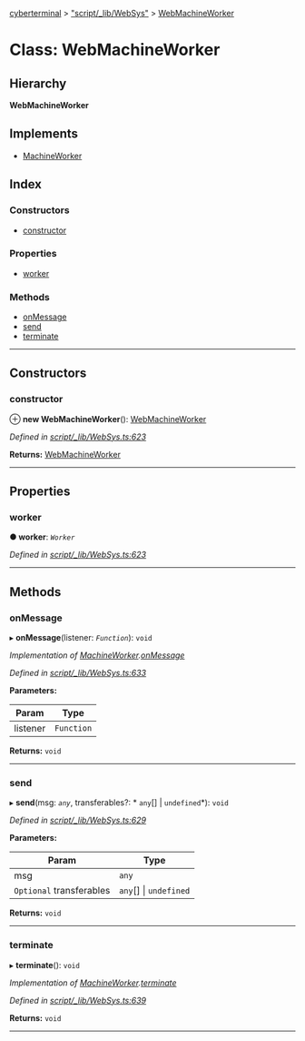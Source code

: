 [cyberterminal](../README.md) > ["script/_lib/WebSys"](../modules/_script__lib_websys_.md) > [WebMachineWorker](../classes/_script__lib_websys_.webmachineworker.md)

# Class: WebMachineWorker

## Hierarchy

**WebMachineWorker**

## Implements

* [MachineWorker](../interfaces/_script__lib_machineworker_.machineworker.md)

## Index

### Constructors

* [constructor](_script__lib_websys_.webmachineworker.md#constructor)

### Properties

* [worker](_script__lib_websys_.webmachineworker.md#worker)

### Methods

* [onMessage](_script__lib_websys_.webmachineworker.md#onmessage)
* [send](_script__lib_websys_.webmachineworker.md#send)
* [terminate](_script__lib_websys_.webmachineworker.md#terminate)

---

## Constructors

<a id="constructor"></a>

###  constructor

⊕ **new WebMachineWorker**(): [WebMachineWorker](_script__lib_websys_.webmachineworker.md)

*Defined in [script/_lib/WebSys.ts:623](https://github.com/FantasyInternet/cyberterminal/blob/HEAD/src/script/_lib/WebSys.ts#L623)*

**Returns:** [WebMachineWorker](_script__lib_websys_.webmachineworker.md)

___

## Properties

<a id="worker"></a>

###  worker

**● worker**: *`Worker`*

*Defined in [script/_lib/WebSys.ts:623](https://github.com/FantasyInternet/cyberterminal/blob/HEAD/src/script/_lib/WebSys.ts#L623)*

___

## Methods

<a id="onmessage"></a>

###  onMessage

▸ **onMessage**(listener: *`Function`*): `void`

*Implementation of [MachineWorker](../interfaces/_script__lib_machineworker_.machineworker.md).[onMessage](../interfaces/_script__lib_machineworker_.machineworker.md#onmessage)*

*Defined in [script/_lib/WebSys.ts:633](https://github.com/FantasyInternet/cyberterminal/blob/HEAD/src/script/_lib/WebSys.ts#L633)*

**Parameters:**

| Param | Type |
| ------ | ------ |
| listener | `Function` |

**Returns:** `void`

___
<a id="send"></a>

###  send

▸ **send**(msg: *`any`*, transferables?: * `any`[] &#124; `undefined`*): `void`

*Defined in [script/_lib/WebSys.ts:629](https://github.com/FantasyInternet/cyberterminal/blob/HEAD/src/script/_lib/WebSys.ts#L629)*

**Parameters:**

| Param | Type |
| ------ | ------ |
| msg | `any` |
| `Optional` transferables |  `any`[] &#124; `undefined`|

**Returns:** `void`

___
<a id="terminate"></a>

###  terminate

▸ **terminate**(): `void`

*Implementation of [MachineWorker](../interfaces/_script__lib_machineworker_.machineworker.md).[terminate](../interfaces/_script__lib_machineworker_.machineworker.md#terminate)*

*Defined in [script/_lib/WebSys.ts:639](https://github.com/FantasyInternet/cyberterminal/blob/HEAD/src/script/_lib/WebSys.ts#L639)*

**Returns:** `void`

___


